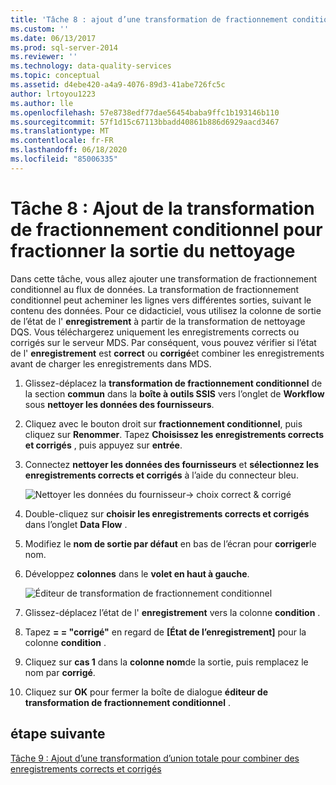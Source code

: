 ```yaml
---
title: 'Tâche 8 : ajout d’une transformation de fractionnement conditionnel pour fractionner la sortie de nettoyage | Microsoft Docs'
ms.custom: ''
ms.date: 06/13/2017
ms.prod: sql-server-2014
ms.reviewer: ''
ms.technology: data-quality-services
ms.topic: conceptual
ms.assetid: d4ebe420-a4a9-4076-89d3-41abe726fc5c
author: lrtoyou1223
ms.author: lle
ms.openlocfilehash: 57e8738edf77dae56454baba9ffc1b193146b110
ms.sourcegitcommit: 57f1d15c67113bbadd40861b886d6929aacd3467
ms.translationtype: MT
ms.contentlocale: fr-FR
ms.lasthandoff: 06/18/2020
ms.locfileid: "85006335"
---
```

# <a name="task-8-adding-conditional-split-transform-to-split-cleansing-output"></a>Tâche 8 : Ajout de la transformation de fractionnement conditionnel pour fractionner la sortie du nettoyage
  Dans cette tâche, vous allez ajouter une transformation de fractionnement conditionnel au flux de données. La transformation de fractionnement conditionnel peut acheminer les lignes vers différentes sorties, suivant le contenu des données. Pour ce didacticiel, vous utilisez la colonne de sortie de l’état de l' **enregistrement** à partir de la transformation de nettoyage DQS. Vous téléchargerez uniquement les enregistrements corrects ou corrigés sur le serveur MDS. Par conséquent, vous pouvez vérifier si l’état de l' **enregistrement** est **correct** ou **corrigé**et combiner les enregistrements avant de charger les enregistrements dans MDS.  
  
1.  Glissez-déplacez la **transformation de fractionnement conditionnel** de la section **commun** dans la **boîte à outils SSIS** vers l’onglet de **Workflow** sous **nettoyer les données des fournisseurs**.  
  
2.  Cliquez avec le bouton droit sur **fractionnement conditionnel**, puis cliquez sur **Renommer**. Tapez **Choisissez les enregistrements corrects et corrigés** , puis appuyez sur **entrée**.  
  
3.  Connectez **nettoyer les données des fournisseurs** et **sélectionnez les enregistrements corrects et corrigés** à l’aide du connecteur bleu.  
  
     ![Nettoyer les données du fournisseur-> choix correct & corrigé](../../2014/tutorials/media/et-addingcsttosplitcleansingoutput-01.jpg "Nettoyer les données des fournisseurs -> Choisir les correctes et les corrigées")  
  
4.  Double-cliquez sur **choisir les enregistrements corrects et corrigés** dans l’onglet **Data Flow** .  
  
5.  Modifiez le **nom de sortie par défaut** en bas de l’écran pour **corriger**le nom.  
  
6.  Développez **colonnes** dans le **volet en haut à gauche**.  
  
     ![Éditeur de transformation de fractionnement conditionnel](../../2014/tutorials/media/et-addingcsttosplitcleansingoutput-02.jpg "Éditeur de transformation de fractionnement conditionnel")  
  
7.  Glissez-déplacez l’état de l' **enregistrement** vers la colonne **condition** .  
  
8.  Tapez **= = "corrigé"** en regard de **[État de l’enregistrement]** pour la colonne **condition** .  
  
9. Cliquez sur **cas 1** dans la **colonne nom**de la sortie, puis remplacez le nom par **corrigé**.  
  
10. Cliquez sur **OK** pour fermer la boîte de dialogue **éditeur de transformation de fractionnement conditionnel** .  
  
## <a name="next-step"></a>étape suivante  
 [Tâche 9 : Ajout d’une transformation d’union totale pour combiner des enregistrements corrects et corrigés](../../2014/tutorials/task-9-adding-union-all-transform-to-combine-correct-and-corrected-records.md)  
  
  
